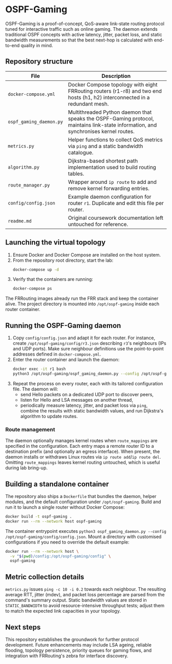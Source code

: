 # OSPF-Gaming

OSPF-Gaming is a proof-of-concept, QoS-aware link-state routing protocol tuned for interactive traffic such as online gaming. The daemon extends traditional OSPF concepts with active latency, jitter, packet loss, and static bandwidth measurements so that the best next-hop is calculated with end-to-end quality in mind.

## Repository structure

| File | Description |
| ---- | ----------- |
| `docker-compose.yml` | Docker Compose topology with eight FRRouting routers (r1-r8) and two end hosts (h1, h2) interconnected in a redundant mesh. |
| `ospf_gaming_daemon.py` | Multithreaded Python daemon that speaks the OSPF-Gaming protocol, maintains link-state information, and synchronises kernel routes. |
| `metrics.py` | Helper functions to collect QoS metrics via `ping` and a static bandwidth catalogue. |
| `algorithm.py` | Dijkstra-based shortest path implementation used to build routing tables. |
| `route_manager.py` | Wrapper around `ip route` to add and remove kernel forwarding entries. |
| `config/config.json` | Example daemon configuration for router `r1`. Duplicate and edit this file per router. |
| `readme.md` | Original coursework documentation left untouched for reference. |

## Launching the virtual topology

1. Ensure Docker and Docker Compose are installed on the host system.
2. From the repository root directory, start the lab:
   ```bash
   docker-compose up -d
   ```
3. Verify that the containers are running:
   ```bash
   docker-compose ps
   ```

The FRRouting images already run the FRR stack and keep the container alive. The project directory is mounted into `/opt/ospf-gaming` inside each router container.

## Running the OSPF-Gaming daemon

1. Copy `config/config.json` and adapt it for each router. For instance, create `/opt/ospf-gaming/config/r3.json` describing `r3`'s neighbours (IPs and UDP ports). Make sure neighbour definitions use the point-to-point addresses defined in `docker-compose.yml`.
2. Enter the router container and launch the daemon:
   ```bash
   docker exec -it r1 bash
   python3 /opt/ospf-gaming/ospf_gaming_daemon.py --config /opt/ospf-gaming/config/r1.json --log-level DEBUG
   ```
3. Repeat the process on every router, each with its tailored configuration file. The daemon will:
   - send Hello packets on a dedicated UDP port to discover peers,
   - listen for Hello and LSA messages on another thread,
   - periodically measure latency, jitter, and packet loss via `ping`, combine the results with static bandwidth values, and run Dijkstra's algorithm to update routes.

### Route management

The daemon optionally manages kernel routes when `route_mappings` are specified in the configuration. Each entry maps a remote router ID to a destination prefix (and optionally an egress interface). When present, the daemon installs or withdraws Linux routes via `ip route add`/`ip route del`. Omitting `route_mappings` leaves kernel routing untouched, which is useful during lab bring-up.

## Building a standalone container

The repository also ships a `Dockerfile` that bundles the daemon, helper modules, and the default configuration under `/opt/ospf-gaming`. Build and run it to launch a single router without Docker Compose:

```bash
docker build -t ospf-gaming .
docker run --rm --network host ospf-gaming
```

The container entrypoint executes `python3 ospf_gaming_daemon.py --config /opt/ospf-gaming/config/config.json`. Mount a directory with customised configurations if you need to override the default example:

```bash
docker run --rm --network host \
  -v "$(pwd)/config:/opt/ospf-gaming/config" \
  ospf-gaming
```

## Metric collection details

`metrics.py` issues `ping -c 10 -i 0.2` towards each neighbour. The resulting average RTT, jitter (mdev), and packet loss percentage are parsed from the command's summary output. Static bandwidth values are stored in `STATIC_BANDWIDTH` to avoid resource-intensive throughput tests; adjust them to match the expected link capacities in your topology.

## Next steps

This repository establishes the groundwork for further protocol development. Future enhancements may include LSA ageing, reliable flooding, topology persistence, priority queues for gaming flows, and integration with FRRouting's zebra for interface discovery.
